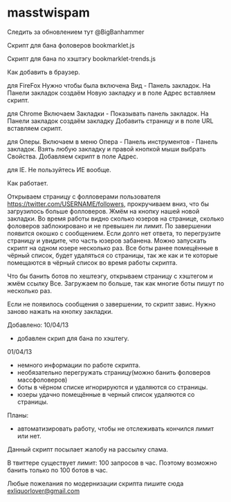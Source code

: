 masstwispam
===========
Следить за обновлением тут @BigBanhammer

Скрипт для бана фоловеров bookmarklet.js

Скрипт для бана по хэштэгу bookmarklet-trends.js

Как добавить в браузер.

для FireFox
Нужно чтобы была включена Вид - Панель закладок. На Панели закладок создаём Новую закладку и в поле Адрес вставляем скрипт.
 
для Chrome
Включаем Закладки - Показывать панель закладок. На Панели закладок создаём закладку Добавить страницу и в поле URL вставляем скрипт.
 
для Оперы.
Включаем в меню Опера - Панель инструментов - Панель закладок. Взять любую закладку и правой кнопкой мыши выбрать Свойства. Добавляем скрипт в поле Адрес.
 
для IE.
Не пользуйтесь ИЕ вообще.
 
 
Как работает.

Открываем страницу с фолловерами пользователя https://twitter.com/USERNAME/followers, прокручиваем вниз, что бы загрузилось больше фолловеров. Жмём на кнопку нашей новой закладки. Во время работы видно сколько юзеров на странице, сколько фоловеров заблокировано и не превышен ли лимит. По завершении появится окошко с сообщением. Если долго нет ответа, то перегрузите страницу и увидите, что часть юзеров забанена. Можно запускать скрипт на одном юзере несколько раз. Все боты ранее помещённые в чёрный список, будет удаляться со страницы, так же как и те которые помещаются в чёрный список во время работы скрипта.

Что бы банить ботов по хештеэгу, открываем страницу с хэштегом и жмём ссылку Все. Загружаем по больше, так как многие боты пишут по несколько раз.

Если не появилось сообщения о завершении, то скрипт завис. Нужно заново нажать на кнопку закладки. 

Добавлено:
10/04/13
- добавлен скрип для бана по хэштегу.

01/04/13
- немного информации по работе скрипта.
- необязательно перегружать страницу(можно банить фоловеров массфоловеров)
- боты в чёрном списке игнорируются и удаляются со страницы.
- юзеры удачно помещённые в черный список удаляются со страницы.


Планы:
- автоматизировать работу, чтобы не отслеживать кончился лимит или нет.

Данный скрипт посылает жалобу на рассылку спама.
 
В твиттере существует лимит: 100 запросов в час. Поэтому возможно банить только по 100 ботов в час.
 
Любые пожелания по модернизации скрипта пишите сюда exliquorlover@gmail.com


